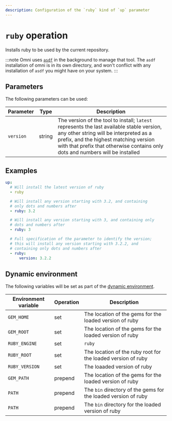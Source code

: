 ```yaml
---
description: Configuration of the `ruby` kind of `up` parameter
---
```


# `ruby` operation

Installs ruby to be used by the current repository.

:::note
Omni uses [`asdf`](https://asdf-vm.com/) in the background to manage that tool. The `asdf` installation of omni is in its own directory, and won't conflict with any installation of `asdf` you might have on your system.
:::

## Parameters

The following parameters can be used:

| Parameter        | Type      | Description                                           |
|------------------|-----------|-------------------------------------------------------|
| `version` | string | The version of the tool to install; `latest` represents the last available stable version, any other string will be interpreted as a prefix, and the highest matching version with that prefix that otherwise contains only dots and numbers will be installed |

## Examples

```yaml
up:
  # Will install the latest version of ruby
  - ruby

  # Will install any version starting with 3.2, and containing
  # only dots and numbers after
  - ruby: 3.2

  # Will install any version starting with 3, and containing only
  # dots and numbers after
  - ruby: 3

  # Full specification of the parameter to identify the version;
  # this will install any version starting with 3.2.2, and
  # containing only dots and numbers after
  - ruby:
      version: 3.2.2
```

## Dynamic environment

The following variables will be set as part of the [dynamic environment](/reference/dynamic-environment).

| Environment variable | Operation | Description |
|----------------------|-----------|-------------|
| `GEM_HOME` | set | The location of the gems for the loaded version of ruby |
| `GEM_ROOT` | set | The location of the gems for the loaded version of ruby |
| `RUBY_ENGINE` | set | `ruby` |
| `RUBY_ROOT` | set | The location of the ruby root for the loaded version of ruby |
| `RUBY_VERSION` | set | The loaaded version of ruby |
| `GEM_PATH` | prepend | The location of the gems for the loaded version of ruby |
| `PATH` | prepend | The `bin` directory of the gems for the loaded version of ruby |
| `PATH` | prepend | The `bin` directory for the loaded version of ruby |
